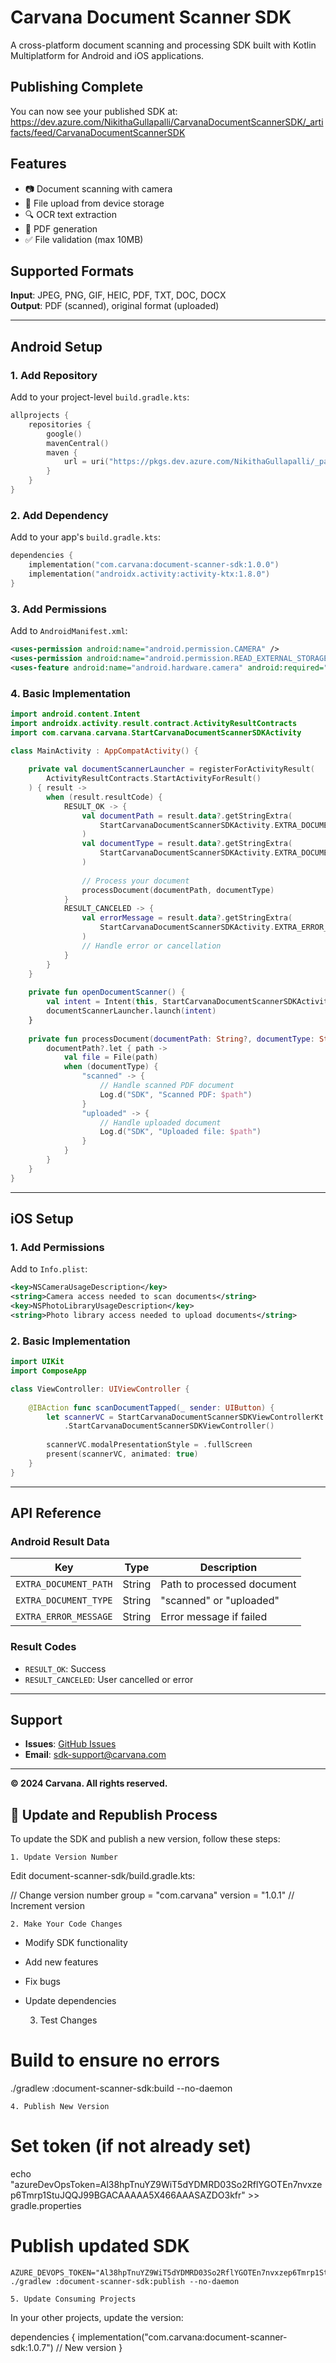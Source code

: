 # Carvana Document Scanner SDK

A cross-platform document scanning and processing SDK built with Kotlin Multiplatform for Android and iOS applications.

## Publishing Complete
You can now see your published SDK at:
https://dev.azure.com/NikithaGullapalli/CarvanaDocumentScannerSDK/_artifacts/feed/CarvanaDocumentScannerSDK

## Features

- 📷 Document scanning with camera
- 📁 File upload from device storage
- 🔍 OCR text extraction
- 📄 PDF generation
- ✅ File validation (max 10MB)

## Supported Formats

**Input**: JPEG, PNG, GIF, HEIC, PDF, TXT, DOC, DOCX  
**Output**: PDF (scanned), original format (uploaded)

---

## Android Setup

### 1. Add Repository

Add to your project-level `build.gradle.kts`:

```kotlin
allprojects {
    repositories {
        google()
        mavenCentral()
        maven {
            url = uri("https://pkgs.dev.azure.com/NikithaGullapalli/_packaging/CarvanaDocumentScannerSDK/maven/v1")
        }
    }
}
```

### 2. Add Dependency

Add to your app's `build.gradle.kts`:

```kotlin
dependencies {
    implementation("com.carvana:document-scanner-sdk:1.0.0")
    implementation("androidx.activity:activity-ktx:1.8.0")
}
```

### 3. Add Permissions

Add to `AndroidManifest.xml`:

```xml
<uses-permission android:name="android.permission.CAMERA" />
<uses-permission android:name="android.permission.READ_EXTERNAL_STORAGE" />
<uses-feature android:name="android.hardware.camera" android:required="true" />
```

### 4. Basic Implementation

```kotlin
import android.content.Intent
import androidx.activity.result.contract.ActivityResultContracts
import com.carvana.carvana.StartCarvanaDocumentScannerSDKActivity

class MainActivity : AppCompatActivity() {
    
    private val documentScannerLauncher = registerForActivityResult(
        ActivityResultContracts.StartActivityForResult()
    ) { result ->
        when (result.resultCode) {
            RESULT_OK -> {
                val documentPath = result.data?.getStringExtra(
                    StartCarvanaDocumentScannerSDKActivity.EXTRA_DOCUMENT_PATH
                )
                val documentType = result.data?.getStringExtra(
                    StartCarvanaDocumentScannerSDKActivity.EXTRA_DOCUMENT_TYPE
                )
                
                // Process your document
                processDocument(documentPath, documentType)
            }
            RESULT_CANCELED -> {
                val errorMessage = result.data?.getStringExtra(
                    StartCarvanaDocumentScannerSDKActivity.EXTRA_ERROR_MESSAGE
                )
                // Handle error or cancellation
            }
        }
    }
    
    private fun openDocumentScanner() {
        val intent = Intent(this, StartCarvanaDocumentScannerSDKActivity::class.java)
        documentScannerLauncher.launch(intent)
    }
    
    private fun processDocument(documentPath: String?, documentType: String?) {
        documentPath?.let { path ->
            val file = File(path)
            when (documentType) {
                "scanned" -> {
                    // Handle scanned PDF document
                    Log.d("SDK", "Scanned PDF: $path")
                }
                "uploaded" -> {
                    // Handle uploaded document
                    Log.d("SDK", "Uploaded file: $path")
                }
            }
        }
    }
}
```

---

## iOS Setup

### 1. Add Permissions

Add to `Info.plist`:

```xml
<key>NSCameraUsageDescription</key>
<string>Camera access needed to scan documents</string>
<key>NSPhotoLibraryUsageDescription</key>
<string>Photo library access needed to upload documents</string>
```

### 2. Basic Implementation

```swift
import UIKit
import ComposeApp

class ViewController: UIViewController {
    
    @IBAction func scanDocumentTapped(_ sender: UIButton) {
        let scannerVC = StartCarvanaDocumentScannerSDKViewControllerKt
            .StartCarvanaDocumentScannerSDKViewController()
        
        scannerVC.modalPresentationStyle = .fullScreen
        present(scannerVC, animated: true)
    }
}
```

---

## API Reference

### Android Result Data

| Key | Type | Description |
|-----|------|-------------|
| `EXTRA_DOCUMENT_PATH` | String | Path to processed document |
| `EXTRA_DOCUMENT_TYPE` | String | "scanned" or "uploaded" |
| `EXTRA_ERROR_MESSAGE` | String | Error message if failed |

### Result Codes

- `RESULT_OK`: Success
- `RESULT_CANCELED`: User cancelled or error

---

## Support

- **Issues**: [GitHub Issues](https://github.com/carvana/document-scanner-sdk/issues)
- **Email**: sdk-support@carvana.com

---

**© 2024 Carvana. All rights reserved.**

## 🔄 Update and Republish Process
To update the SDK and publish a new version, follow these steps:

    1. Update Version Number
  Edit document-scanner-sdk/build.gradle.kts:

  // Change version number
  group = "com.carvana"
  version = "1.0.1"  // Increment version

    2. Make Your Code Changes
  - Modify SDK functionality
  - Add new features
  - Fix bugs
  - Update dependencies

    
    3. Test Changes
  # Build to ensure no errors
  ./gradlew :document-scanner-sdk:build --no-daemon

    4. Publish New Version
  # Set token (if not already set)
   echo "azureDevOpsToken=Al38hpTnuYZ9WiT5dYDMRD03So2RflYGOTEn7nvxzep6Tmrp1StuJQQJ99BGACAAAAA5X466AAASAZDO3kfr" >> gradle.properties

  # Publish updated SDK
    AZURE_DEVOPS_TOKEN="Al38hpTnuYZ9WiT5dYDMRD03So2RflYGOTEn7nvxzep6Tmrp1StuJQQJ99BGACAAAAA5X466AAASAZDO3kfr" ./gradlew :document-scanner-sdk:publish --no-daemon

    5. Update Consuming Projects

  In your other projects, update the version:

  dependencies {
      implementation("com.carvana:document-scanner-sdk:1.0.7")  // New version
  }